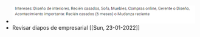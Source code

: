 - ![image.png](../assets/image_1642687170280_0.png)
- Revisar diapos de empresarial [[Sun, 23-01-2022]]